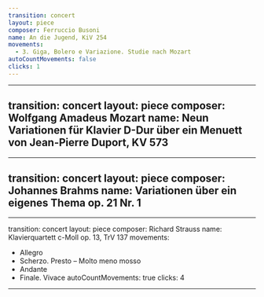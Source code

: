 ```yaml
---
transition: concert
layout: piece
composer: Ferruccio Busoni
name: An die Jugend, KiV 254
movements:
  - 3. Giga, Bolero e Variazione. Studie nach Mozart
autoCountMovements: false
clicks: 1
---
```

---
transition: concert
layout: piece
composer: Wolfgang Amadeus Mozart
name: Neun Variationen für Klavier D-Dur über ein Menuett von Jean-Pierre Duport, KV 573
---
---
transition: concert
layout: piece
composer: Johannes Brahms
name: Variationen über ein eigenes Thema op. 21 Nr. 1
---
---
transition: concert
layout: piece
composer: Richard Strauss
name: Klavierquartett c-Moll op. 13, TrV 137
movements:
  - Allegro
  - Scherzo. Presto – Molto meno mosso
  - Andante
  - Finale. Vivace
autoCountMovements: true
clicks: 4
---